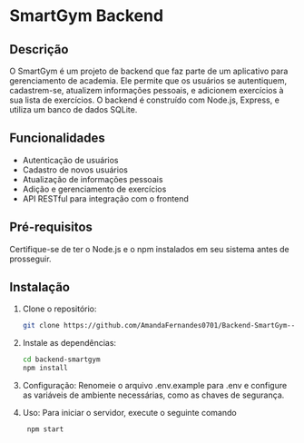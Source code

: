 # SmartGym Backend

## Descrição

O SmartGym é um projeto de backend que faz parte de um aplicativo para gerenciamento de academia. Ele permite que os usuários se autentiquem, cadastrem-se, atualizem informações pessoais, e adicionem exercícios à sua lista de exercícios. O backend é construído com Node.js, Express, e utiliza um banco de dados SQLite.

## Funcionalidades

- Autenticação de usuários
- Cadastro de novos usuários
- Atualização de informações pessoais
- Adição e gerenciamento de exercícios
- API RESTful para integração com o frontend

## Pré-requisitos

Certifique-se de ter o Node.js e o npm instalados em seu sistema antes de prosseguir.

## Instalação

1. Clone o repositório:
   ```bash
   git clone https://github.com/AmandaFernandes0701/Backend-SmartGym---Projeto-Trainee.git
   
2. Instale as dependências:
      ```bash
      cd backend-smartgym
      npm install

3. Configuração: Renomeie o arquivo .env.example para .env e configure as variáveis de ambiente necessárias, como as chaves de segurança.
   
5. Uso: Para iniciar o servidor, execute o seguinte comando
   ```bash
    npm start



